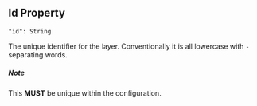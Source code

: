 ## Id Property
`"id": String`

The unique identifier for the layer.
Conventionally it is all lowercase with `-` separating words.

##### Note

This **MUST** be unique within the configuration.
